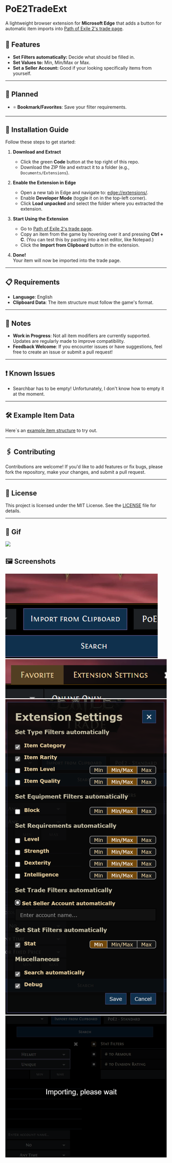 # PoE2TradeExt

A lightweight browser extension for **Microsoft Edge** that adds a button for automatic item imports into [Path of Exile 2's trade page](https://www.pathofexile.com/trade2).

## 🌟 Features
- **Set Filters automatically:** Decide what should be filled in.
- **Set Values to:** Min, Min/Max or Max.
- **Set a Seller Account:** Good if your looking specifically items from yourself.

---

## 📅 Planned
- ⭐ **Bookmark/Favorites**: Save your filter requirements.

---

## 🚀 Installation Guide
Follow these steps to get started:

1. **Download and Extract**  
   - Click the green **Code** button at the top right of this repo.
   - Download the ZIP file and extract it to a folder (e.g., `Documents/Extensions`).

2. **Enable the Extension in Edge**  
   - Open a new tab in Edge and navigate to: [edge://extensions/](edge://extensions/).
   - Enable **Developer Mode** (toggle it on in the top-left corner).
   - Click **Load unpacked** and select the folder where you extracted the extension.

3. **Start Using the Extension**  
   - Go to [Path of Exile 2's trade page](https://www.pathofexile.com/trade2).
   - Copy an item from the game by hovering over it and pressing **Ctrl + C**. (You can test this by pasting into a text editor, like Notepad.)
   - Click the **Import from Clipboard** button in the extension.

4. **Done!**  
   Your item will now be imported into the trade page.

---

## 📋 Requirements
- **Language**: English
- **Clipboard Data**: The item structure must follow the game's format.

---

## 📝 Notes
- **Work in Progress**: Not all item modifiers are currently supported. Updates are regularly made to improve compatibility.
- **Feedback Welcome**: If you encounter issues or have suggestions, feel free to create an issue or submit a pull request!

---

## ❗ Known Issues
- Searchbar has to be empty! Unfortunately, I don't know how to empty it at the moment.

---

## 🛠️ Example Item Data
Here´s an [example item structure](https://raw.githubusercontent.com/SkiperTheBoss/PoE2TradeExt/refs/heads/master/exampleItem.txt "example item structure") to try out.

---

## 🖇️ Contributing
Contributions are welcome! If you'd like to add features or fix bugs, please fork the repository, make your changes, and submit a pull request.

---

## 📄 License
This project is licensed under the MIT License. See the [LICENSE](LICENSE) file for details.

---

## 🎥 Gif
![](https://raw.githubusercontent.com/SkiperTheBoss/PoE2TradeExt/refs/heads/master/Screenshots/PathOfExile2TradeExtensionExample.gif)

##  🖼️ Screenshots
![](https://raw.githubusercontent.com/SkiperTheBoss/PoE2TradeExt/refs/heads/master/Screenshots/1.png)
![](https://raw.githubusercontent.com/SkiperTheBoss/PoE2TradeExt/refs/heads/master/Screenshots/2.png)
![](https://raw.githubusercontent.com/SkiperTheBoss/PoE2TradeExt/refs/heads/master/Screenshots/3.png)
![](https://raw.githubusercontent.com/SkiperTheBoss/PoE2TradeExt/refs/heads/master/Screenshots/4.png)